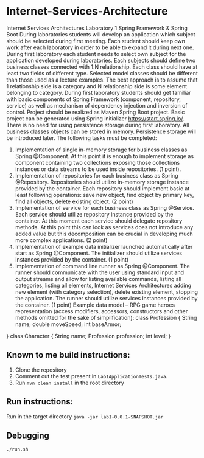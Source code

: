 # Internet-Services-Architecture

Internet Services
Architectures
Laboratory 1
Spring Framework & Spring Boot
During laboratories students will develop an application which subject should be selected
during first meeting. Each student should keep own work after each laboratory in order to
be able to expand it during next one.
During first laboratory each student needs to select own subject for the application
developed during laboratories. Each subjects should define two business classes
connected with 1:N relationship. Each class should have at least two fields of different
type. Selected model classes should be different than those used as a lecture examples.
The best approach is to assume that 1 relationship side is a category and N relationship
side is some element belonging to category.
During first laboratory students should get familiar with basic components of Spring
Framework (component, repository, service) as well as mechanism of dependency
injection and inversion of control. Project should be realized as Maven Spring Boot project.
Basic project can be generated using Spring initializer https://start.spring.io/.
There is no need for using persistence storage during first laboratory. All business classes
objects can be stored in memory. Persistence storage will be introduced later.
The following tasks must be completed:

1. Implementation of single in-memory storage for business classes as Spring
   @Component. At this point it is enough to implement storage as component
   containing two collections exposing those collections instances or data streams to
   be used inside repositories. (1 point).
2. Implementation of repositories for each business class as Spring @Repository.
   Repositories should utilize in-memory storage instance provided by the container.
   Each repository should implement basic at least following operations: save new
   object, find object by primary key, find all objects, delete existing object. (2 point)
3. Implementation of service for each business class as Spring @Service. Each
   service should utilize repository instance provided by the container. At this moment
   each service should delegate repository methods. At this point this can look as
   services does not introduce any added value but this decomposition can be crucial
   in developing much more complex applications. (2 point)
4. Implementation of example data initializer launched automatically after start as
   Spring @Component. The initializer should utilize services instances provided by
   the container. (1 point)
5. Implementation of command line runner as Spring @Component. The runner
   should communicate with the user using standard input and output streams and
   allow for listing available commands, listing all categories, listing all elements,
   Internet Services
   Architectures
   adding new element (with category selection), delete existing element, stopping the
   application. The runner should utilize services instances provided by the container.
   (1 point)
   Example data model – RPG game heroes representation (access modifiers, accessors,
   constructors and other methods omitted for the sake of simplification):
   class Profession {
   String name;
   double moveSpeed;
   int baseArmor;

}
class Character {
String name;
Profession profession;
int level;
}

## Known to me build instructions:

1. Clone the repository
2. Comment out the test present in `Lab1ApplicationTests.java`.
3. Run `mvn clean install` in the root directory

## Run instructions:

Run in the target directory `java -jar lab1-0.0.1-SNAPSHOT.jar`

## Debugging

`./run.sh`

